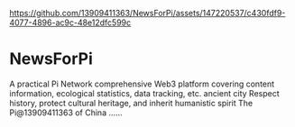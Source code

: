 

https://github.com/13909411363/NewsForPi/assets/147220537/c430fdf9-4077-4896-ac9c-48e12dfc599c

# NewsForPi
A practical Pi Network comprehensive Web3 platform covering content information, ecological statistics, data tracking, etc. 
ancient city
Respect history, protect cultural heritage, and inherit humanistic spirit
The Pi@13909411363 of China
......

